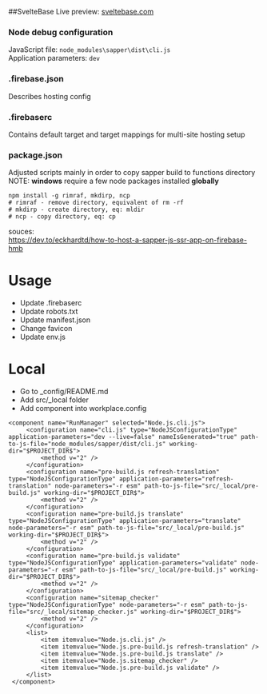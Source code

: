 ##SvelteBase
Live preview: [sveltebase.com](https://sveltebase.com)

### Node debug configuration

JavaScript file: ```node_modules\sapper\dist\cli.js``` \
Application parameters: ```dev```


### .firebase.json
Describes hosting config

### .firebaserc
Contains default target and target mappings for multi-site hosting setup

### package.json
Adjusted scripts mainly in order to copy sapper build to functions directory
NOTE: **windows** require a few node packages installed **globally**
```
npm install -g rimraf, mkdirp, ncp
# rimraf - remove directory, equivalent of rm -rf
# mkdirp - create directory, eq: mldir
# ncp - copy directory, eq: cp
```

souces: \
https://dev.to/eckhardtd/how-to-host-a-sapper-js-ssr-app-on-firebase-hmb

# Usage
* Update .firebaserc
* Update robots.txt
* Update manifest.json
* Change favicon
* Update env.js

# Local
* Go to _config/README.md
* Add src/_local folder
* Add component into workplace.config
```
<component name="RunManager" selected="Node.js.cli.js">
	 <configuration name="cli.js" type="NodeJSConfigurationType" application-parameters="dev --live=false" nameIsGenerated="true" path-to-js-file="node_modules/sapper/dist/cli.js" working-dir="$PROJECT_DIR$">
		 <method v="2" />
	 </configuration>
	 <configuration name="pre-build.js refresh-translation" type="NodeJSConfigurationType" application-parameters="refresh-translation" node-parameters="-r esm" path-to-js-file="src/_local/pre-build.js" working-dir="$PROJECT_DIR$">
		 <method v="2" />
	 </configuration>
	 <configuration name="pre-build.js translate" type="NodeJSConfigurationType" application-parameters="translate" node-parameters="-r esm" path-to-js-file="src/_local/pre-build.js" working-dir="$PROJECT_DIR$">
		 <method v="2" />
	 </configuration>
	 <configuration name="pre-build.js validate" type="NodeJSConfigurationType" application-parameters="validate" node-parameters="-r esm" path-to-js-file="src/_local/pre-build.js" working-dir="$PROJECT_DIR$">
		 <method v="2" />
	 </configuration>
	 <configuration name="sitemap_checker" type="NodeJSConfigurationType" node-parameters="-r esm" path-to-js-file="src/_local/sitemap_checker.js" working-dir="$PROJECT_DIR$">
		 <method v="2" />
	 </configuration>
	 <list>
		 <item itemvalue="Node.js.cli.js" />
		 <item itemvalue="Node.js.pre-build.js refresh-translation" />
		 <item itemvalue="Node.js.pre-build.js translate" />
		 <item itemvalue="Node.js.sitemap_checker" />
		 <item itemvalue="Node.js.pre-build.js validate" />
	 </list>
 </component>
```
